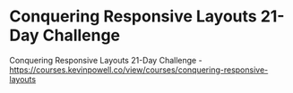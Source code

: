 # Conquering Responsive Layouts 21-Day Challenge
Conquering Responsive Layouts 21-Day Challenge - https://courses.kevinpowell.co/view/courses/conquering-responsive-layouts
